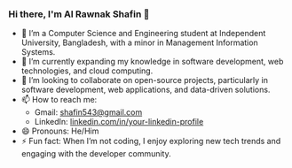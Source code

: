 ### Hi there, I'm Al Rawnak Shafin 👋

- 👀 I’m a Computer Science and Engineering student at Independent University, Bangladesh, with a minor in Management Information Systems.
- 🌱 I’m currently expanding my knowledge in software development, web technologies, and cloud computing.
- 💞️ I’m looking to collaborate on open-source projects, particularly in software development, web applications, and data-driven solutions.
- 📫 How to reach me: 
  - Gmail: [shafin543@gmail.com](mailto:rawnokshafin2000.ars@gmail.com)
  - LinkedIn: [linkedin.com/in/your-linkedin-profile](https://www.linkedin.com/in/alrawnakshafin/)
- 😄 Pronouns: He/Him
- ⚡ Fun fact: When I’m not coding, I enjoy exploring new tech trends and engaging with the developer community.
<!---
Shafin543/Shafin543 is a ✨ special ✨ repository because its `README.md` (this file) appears on your GitHub profile.
You can click the Preview link to take a look at your changes.
--->
